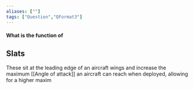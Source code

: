 ```yaml
---
aliases: [""]
tags: ["Question","QFormat3"]
---
```


#### What is the function of
## Slats
These sit at the leading edge of an aircraft wings and increase the maximum [[Angle of attack]] an aircraft can reach when deployed, allowing for a higher maxim